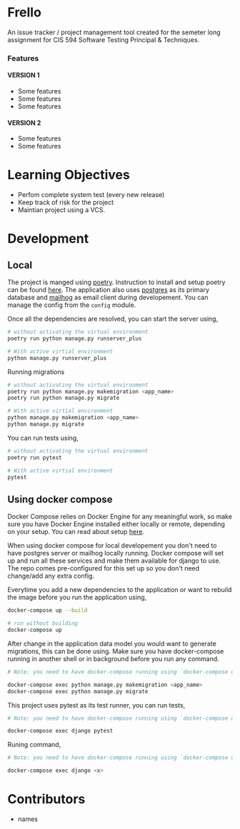# Frello

An issue tracker / project management tool created for the semeter long assignment for CIS 594 Software Testing Principal & Techniques.

### Features

#### VERSION 1

- Some features
- Some features
- Some features

#### VERSION 2

- Some features
- Some features

# Learning Objectives

- Perfom complete system test (every new release)
- Keep track of risk for the project
- Maintian project using a VCS.

# Development

## Local

The project is manged using [poetry](https://python-poetry.org/). Instruction to install and setup poetry can be found [here](https://python-poetry.org/docs/master/#installation). The application also uses [postgres](https://www.postgresql.org/) as its primary database and [mailhog](https://github.com/mailhog/MailHog) as email client during developement. You can manage the config from the `config` module.

Once all the dependencies are resolved, you can start the server using,

```bash
# without activating the virtual environment
poetry run python manage.py runserver_plus

# With active virtial environment
python manage.py runserver_plus
```

Running migrations

```bash
# without activating the virtual environment
poetry run python manage.py makemigration <app_name>
poetry run python manage.py migrate

# With active virtial environment
python manage.py makemigration <app_name>
python manage.py migrate
```

You can run tests using,

```bash
# without activating the virtual environment
poetry run pytest

# With active virtial environment
pytest
```

## Using docker compose

Docker Compose relies on Docker Engine for any meaningful work, so make sure you have Docker Engine installed either locally or remote, depending on your setup. You can read about setup [here](https://docs.docker.com/compose/install/).

When using docker compose for local developement you don't need to have postgres server or mailhog locally running. Docker compose will set up and run all these services and make them available for django to use. The repo comes pre-configured for this set up so you don't need change/add any extra config.

Everytime you add a new dependencies to the application or want to rebuild the image before you run the application using,

```bash
docker-compose up --build

# run without building
docker-compose up
```

After change in the application data model you would want to generate migrations, this can be done using. Make sure you have docker-compose running in another shell or in background before you run any command.

```bash
# Note: you need to have docker-compose running using `docker-compose up` before you can run this.

docker-compose exec python manage.py makemigration <app_name>
docker-compose exec python manage.py migrate
```

This project uses pytest as its test runner, you can run tests,

```bash
# Note: you need to have docker-compose running using `docker-compose up` before you can run this.

docker-compose exec django pytest
```

Runing <x> command,

```bash
# Note: you need to have docker-compose running using `docker-compose up` before you can run this.

docker-compose exec django <x>
```

# Contributors

- names
